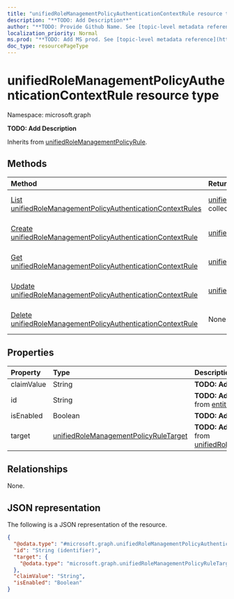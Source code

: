 ```yaml
---
title: "unifiedRoleManagementPolicyAuthenticationContextRule resource type"
description: "**TODO: Add Description**"
author: "**TODO: Provide Github Name. See [topic-level metadata reference](https://msgo.azurewebsites.net/add/document/guidelines/metadata.html#topic-level-metadata)**"
localization_priority: Normal
ms.prod: "**TODO: Add MS prod. See [topic-level metadata reference](https://msgo.azurewebsites.net/add/document/guidelines/metadata.html#topic-level-metadata)**"
doc_type: resourcePageType
---
```


# unifiedRoleManagementPolicyAuthenticationContextRule resource type

Namespace: microsoft.graph



**TODO: Add Description**


Inherits from [unifiedRoleManagementPolicyRule](../resources/unifiedrolemanagementpolicyrule.md).

## Methods
|Method|Return type|Description|
|:---|:---|:---|
|[List unifiedRoleManagementPolicyAuthenticationContextRules](../api/unifiedrolemanagementpolicyauthenticationcontextrule-list.md)|[unifiedRoleManagementPolicyAuthenticationContextRule](../resources/unifiedrolemanagementpolicyauthenticationcontextrule.md) collection|Get a list of the [unifiedRoleManagementPolicyAuthenticationContextRule](../resources/unifiedrolemanagementpolicyauthenticationcontextrule.md) objects and their properties.|
|[Create unifiedRoleManagementPolicyAuthenticationContextRule](../api/unifiedrolemanagementpolicyauthenticationcontextrule-create.md)|[unifiedRoleManagementPolicyAuthenticationContextRule](../resources/unifiedrolemanagementpolicyauthenticationcontextrule.md)|Create a new [unifiedRoleManagementPolicyAuthenticationContextRule](../resources/unifiedrolemanagementpolicyauthenticationcontextrule.md) object.|
|[Get unifiedRoleManagementPolicyAuthenticationContextRule](../api/unifiedrolemanagementpolicyauthenticationcontextrule-get.md)|[unifiedRoleManagementPolicyAuthenticationContextRule](../resources/unifiedrolemanagementpolicyauthenticationcontextrule.md)|Read the properties and relationships of an [unifiedRoleManagementPolicyAuthenticationContextRule](../resources/unifiedrolemanagementpolicyauthenticationcontextrule.md) object.|
|[Update unifiedRoleManagementPolicyAuthenticationContextRule](../api/unifiedrolemanagementpolicyauthenticationcontextrule-update.md)|[unifiedRoleManagementPolicyAuthenticationContextRule](../resources/unifiedrolemanagementpolicyauthenticationcontextrule.md)|Update the properties of an [unifiedRoleManagementPolicyAuthenticationContextRule](../resources/unifiedrolemanagementpolicyauthenticationcontextrule.md) object.|
|[Delete unifiedRoleManagementPolicyAuthenticationContextRule](../api/unifiedrolemanagementpolicyauthenticationcontextrule-delete.md)|None|Deletes an [unifiedRoleManagementPolicyAuthenticationContextRule](../resources/unifiedrolemanagementpolicyauthenticationcontextrule.md) object.|

## Properties
|Property|Type|Description|
|:---|:---|:---|
|claimValue|String|**TODO: Add Description**|
|id|String|**TODO: Add Description** Inherited from [entity](../resources/entity.md)|
|isEnabled|Boolean|**TODO: Add Description**|
|target|[unifiedRoleManagementPolicyRuleTarget](../resources/unifiedrolemanagementpolicyruletarget.md)|**TODO: Add Description** Inherited from [unifiedRoleManagementPolicyRule](../resources/unifiedrolemanagementpolicyrule.md)|

## Relationships
None.

## JSON representation
The following is a JSON representation of the resource.
<!-- {
  "blockType": "resource",
  "keyProperty": "id",
  "@odata.type": "microsoft.graph.unifiedRoleManagementPolicyAuthenticationContextRule",
  "baseType": "microsoft.graph.unifiedRoleManagementPolicyRule",
  "openType": false
}
-->
``` json
{
  "@odata.type": "#microsoft.graph.unifiedRoleManagementPolicyAuthenticationContextRule",
  "id": "String (identifier)",
  "target": {
    "@odata.type": "microsoft.graph.unifiedRoleManagementPolicyRuleTarget"
  },
  "claimValue": "String",
  "isEnabled": "Boolean"
}
```

